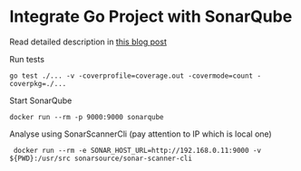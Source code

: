 # Integrate Go Project with SonarQube

Read detailed description in [this blog post](http://cemalonder.com/post/go-sonar-integration-using-docker-part-1/)

Run tests
```
go test ./... -v -coverprofile=coverage.out -covermode=count -coverpkg=./...
```

Start SonarQube
```
docker run --rm -p 9000:9000 sonarqube
```

Analyse using SonarScannerCli (pay attention to IP which is local one)
```
 docker run --rm -e SONAR_HOST_URL=http://192.168.0.11:9000 -v ${PWD}:/usr/src sonarsource/sonar-scanner-cli
```